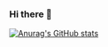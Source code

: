 ### Hi there 👋

[![Anurag's GitHub stats](https://github-readme-stats.vercel.app/api?username=kiddhong)](https://github.com/anuraghazra/github-readme-stats)


<!--
**kiddhong/kiddhong** is a ✨ _special_ ✨ repository because its `README.md` (this file) appears on your GitHub profile.

Here are some ideas to get you started:

- 🔭 I’m currently working on ...
- 🌱 I’m currently learning ...
- 👯 I’m looking to collaborate on ...
- 🤔 I’m looking for help with ...
- 💬 Ask me about ...
- 📫 How to reach me: ...
- 😄 Pronouns: ...
- ⚡ Fun fact: ...
-->
